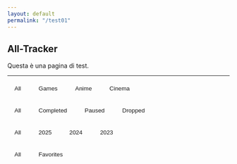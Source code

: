 ```yaml
---
layout: default
permalink: "/test01"
---
```


  <style>
    .track-grid {
      display: grid;
      grid-template-columns: repeat(auto-fit, minmax(80px, 80px));
      gap: 0.1rem 0.3rem;
      justify-content: space-between;
    }

    .trackcard {
      overflow: hidden;
      display: flex;
      flex-direction: column;
      text-align: center;
    transition: transform 0.2s ease;
}

.trackcard:hover {
  transform: scale(1.1); /* ingrandisce leggermente */
  z-index: 1; /* opzionale: porta la card in primo piano */
  opacity: 0.25;
}
    .trackcard-image {
      width: 100%;
      border: 2px solid var(--color-background-secondary);
      border-radius: 5px;
      object-fit: cover;
      aspect-ratio: 0.75;
    }
    .trackcard-image.favorite {
    border-color: var(--color-highlight);
    }
    .card-content {
        font-size: calc(0.7*var(--font-size));
    }
  button.disabled {
  opacity: 0.4;
}
    button:disabled {
  opacity: 0.4;
}

  .card-content.favorite {
        color: var(--color-highlight);
    }
    .track-filters {
      /* justify-content: center; */
      display: flex;
      gap: 0.5rem;
      margin-bottom: 1.5rem;
      flex-wrap: wrap;
      font-size: calc(0.7*var(--font-size));
    }
    .track-filters button {
      padding: 0.4rem 1rem 0.3rem;
      background-color: var(--color-background);
      border: 1px solid var(--color-tertiary);
      border-radius: 8px;
      color: var(--color-secondary);
      cursor: pointer;
      transition: background 0.3s;
    }
    .track-filters button.active,
    .track-filters button:hover {
      background-color: var(--color-background-secondary);
      color: var(--color-secondary);
    }
  </style>

## All-Tracker

Questa è una pagina di test. 

---

<div class="track-filters">
  <button class="track-type-btn active" data-type="All">All</button>
  <button class="track-type-btn" data-type="Game">Games</button>
  <button class="track-type-btn" data-type="Anime">Anime</button>
  <button class="track-type-btn" data-type="Cinema">Cinema</button>
</div>

<div class="track-filters">
  <button class="track-status-btn active" data-status="All">All</button>
  <button class="track-status-btn" data-status="Completed">Completed</button>
  <button class="track-status-btn" data-status="Paused">Paused</button>
  <button class="track-status-btn" data-status="Dropped">Dropped</button>
</div>

<div class="track-filters">
  <button class="track-year-btn active" data-year="All">All</button>
  <button class="track-year-btn" data-year="2025">2025</button>
  <button class="track-year-btn" data-year="2024">2024</button>
  <button class="track-year-btn" data-year="2023">2023</button>
</div>

<div class="track-filters">
  <button class="track-fav-btn" data-fav="All">All</button>
  <button class="track-fav-btn active" data-fav="Favorites">Favorites</button>
</div>


<div class="track-grid" id="track-grid"></div>

<script>
const games = [
{ title: "Albatroz", type: "Game", last: "Feb 9", year: "2025", status: "Completed", order: "45697", banner: "https://images.igdb.com/igdb/image/upload/t_cover_big/co7ouw.jpg" },
{ title: "Animal Well", type: "Game", last: "May 11", year: "2024", status: "Completed", order: "45423", banner: "https://images.igdb.com/igdb/image/upload/t_cover_big/co4hdh.jpg" },
{ title: "Another Crab's Treasure", type: "Game", last: "May 1", year: "2024", status: "Completed", order: "45413", banner: "https://images.igdb.com/igdb/image/upload/t_cover_big/co6mrs.jpg" },
{ title: "Arcane", type: "Cinema", fav: "TRUE", last: "Jul 18", year: "2025", status: "Paused", order: "45856", banner: "https://image.tmdb.org/t/p/w300/6FMWx79iAtZx8WHtOrRj0VlM8Tp.jpg" },
{ title: "Attack on Titan Final Season Part 2", type: "Anime", fav: "FALSE", last: "Nov 5", year: "2023", status: "Completed", order: "45235", banner: "https://s4.anilist.co/file/anilistcdn/media/anime/cover/medium/bx131681-5ooUqvqNtee1.jpg" },
{ title: "Attack on Titan Final Season", type: "Anime", fav: "FALSE", last: "May 19", year: "2022", status: "Completed", order: "44700", banner: "https://s4.anilist.co/file/anilistcdn/media/anime/cover/medium/bx110277-sKUNXAsWMNFw.jpg" },
{ title: "Attack on Titan Season 2", type: "Anime", fav: "FALSE", last: "May 9", year: "2022", status: "Completed", order: "44690", banner: "https://s4.anilist.co/file/anilistcdn/media/anime/cover/medium/bx20958-HuFJyr54Mmir.jpg" },
{ title: "Attack on Titan Season 3 Part 2", type: "Anime", fav: "FALSE", last: "May 15", year: "2022", status: "Completed", order: "44696", banner: "https://s4.anilist.co/file/anilistcdn/media/anime/cover/medium/bx104578-k61nx3LPjvgd.jpg" },
{ title: "Attack on Titan Season 3", type: "Anime", fav: "FALSE", last: "May 15", year: "2022", status: "Completed", order: "44696", banner: "https://s4.anilist.co/file/anilistcdn/media/anime/cover/medium/bx99147-AiPDD8cwlCfi.jpg" },
{ title: "Attack on Titan", type: "Anime", fav: "TRUE", last: "May 4", year: "2022", status: "Completed", order: "44685", banner: "https://s4.anilist.co/file/anilistcdn/media/anime/cover/medium/bx16498-buvcRTBx4NSm.jpg" },
{ title: "Balatro", type: "Game", last: "Mar 16", year: "2024", status: "Completed", order: "45367", banner: "https://images.igdb.com/igdb/image/upload/t_cover_big/co9f4g.jpg" },
{ title: "Black Myth: Wukong", type: "Game", last: "Sep 22", year: "2024", status: "Completed", order: "45557", banner: "https://images.igdb.com/igdb/image/upload/t_cover_big/co8h3y.jpg" },
{ title: "Blasphemous", type: "Game", last: "Dec 22", year: "2024", status: "Completed", order: "45648", banner: "https://images.igdb.com/igdb/image/upload/t_cover_big/co9yoj.jpg" },
{ title: "Blue Prince", type: "Game", last: "Apr 20", year: "2025", status: "Completed", order: "45767", banner: "https://images.igdb.com/igdb/image/upload/t_cover_big/co9mzd.jpg" },
{ title: "Call of Duty: Black Ops 6", type: "Game", last: "Nov 30", year: "2024", status: "Completed", order: "45626", banner: "https://images.igdb.com/igdb/image/upload/t_cover_big/co8zis.jpg" },
{ title: "Chasing the Unseen", type: "Game", last: "Mar 23", year: "2024", status: "Completed", order: "45374", banner: "https://images.igdb.com/igdb/image/upload/t_cover_big/co6phg.jpg" },
{ title: "Clair Obscur: Expedition 33", type: "Game", last: "May 10", year: "2025", status: "Completed", order: "45787", banner: "https://images.igdb.com/igdb/image/upload/t_cover_big/co9gam.jpg" },
{ title: "Clone Drone in the Danger Zone", type: "Game", last: "Jan 19", year: "2024", status: "Completed", order: "45310", banner: "https://images.igdb.com/igdb/image/upload/t_cover_big/co6f1a.jpg" },
{ title: "CrossCode", type: "Game", last: "Jun 14", year: "2025", status: "Playing", order: "45822", banner: "https://images.igdb.com/igdb/image/upload/t_cover_big/co28wy.jpg" },
{ title: "Cyberpunk: Edgerunners", type: "Anime", fav: "TRUE", last: "Sep 29", year: "2022", status: "Completed", order: "44833", banner: "https://s4.anilist.co/file/anilistcdn/media/anime/cover/medium/bx120377-ayZPoxiWt4Li.jpg" },
{ title: "Dark Souls III", type: "Game", last: "Sep 4", year: "2024", status: "Completed", order: "45539", banner: "https://images.igdb.com/igdb/image/upload/t_cover_big/co1vcf.jpg" },
{ title: "Detroit: Become Human", type: "Game", last: "Apr 26", year: "2024", status: "Completed", order: "45408", banner: "https://images.igdb.com/igdb/image/upload/t_cover_big/co6mzf.jpg" },
{ title: "Duck Detective: The Secret Salami", type: "Game", last: "Jun 19", year: "2024", status: "Completed", order: "45462", banner: "https://images.igdb.com/igdb/image/upload/t_cover_big/co7gxl.jpg" },
{ title: "Elden Ring: Nightreign", type: "Game", last: "Jun 1", year: "2025", status: "Dropped", order: "45809", banner: "https://images.igdb.com/igdb/image/upload/t_cover_big/co95gk.jpg" },
{ title: "Elden Ring: Shadow of the Erdtree", type: "Game", last: "Jul 1", year: "2024", status: "Completed", order: "45474", banner: "https://images.igdb.com/igdb/image/upload/t_cover_big/co7sly.jpg" },
{ title: "Eldest Souls", type: "Game", last: "Aug 3", year: "2024", status: "Completed", order: "45507", banner: "https://images.igdb.com/igdb/image/upload/t_cover_big/co20yj.jpg" },
{ title: "Everything Everywhere All at Once", type: "Cinema", fav: "FALSE", last: "Jun 5", year: "2023", status: "Completed", order: "45082", banner: "https://image.tmdb.org/t/p/w300/u68AjlvlutfEIcpmbYpKcdi09ut.jpg" },
{ title: "Factorio", type: "Game", last: "Oct 25", year: "2024", status: "Paused", order: "45590", banner: "https://images.igdb.com/igdb/image/upload/t_cover_big/co1tfy.jpg" },
{ title: "Flow", type: "Cinema", fav: "FALSE", last: "Jan 19", year: "2025", status: "Completed", order: "45676", banner: "https://image.tmdb.org/t/p/w300/imKSymKBK7o73sajciEmndJoVkR.jpg" },
{ title: "Furi", type: "Game", last: "Feb 16", year: "2025", status: "Completed", order: "45704", banner: "https://images.igdb.com/igdb/image/upload/t_cover_big/co7yso.jpg" },
{ title: "Ghost of Tsushima", type: "Game", last: "Jul 14", year: "2024", status: "Paused", order: "45487", banner: "https://images.igdb.com/igdb/image/upload/t_cover_big/co2crj.jpg" },
{ title: "Grave of the Fireflies", type: "Anime", fav: "FALSE", last: "Mar 3", year: "2023", status: "Completed", order: "44988", banner: "https://s4.anilist.co/file/anilistcdn/media/anime/cover/medium/bx578-vU6XcOlb1XFU.jpg" },
{ title: "Horizon Forbidden West", type: "Game", last: "Jun 19", year: "2024", status: "Completed", order: "45462", banner: "https://images.igdb.com/igdb/image/upload/t_cover_big/co2gvu.jpg" },
{ title: "Horizon Forbidden West: Burning Shores", type: "Game", last: "Jul 6", year: "2024", status: "Completed", order: "45479", banner: "https://images.igdb.com/igdb/image/upload/t_cover_big/co6a9w.jpg" },
{ title: "Horizon Zero Dawn", type: "Game", last: "Apr 15", year: "2024", status: "Completed", order: "45397", banner: "https://images.igdb.com/igdb/image/upload/t_cover_big/co2una.jpg" },
{ title: "Horizon Zero Dawn: The Frozen Wilds", type: "Game", last: "Apr 20", year: "2024", status: "Completed", order: "45402", banner: "https://images.igdb.com/igdb/image/upload/t_cover_big/co4hjg.jpg" },
{ title: "Hyrule Warriors: Age of Calamity - Expansion Pass", type: "Game", last: "Jan 1", year: "2024", status: "Paused", order: "45292", banner: "https://images.igdb.com/igdb/image/upload/t_cover_big/coa4nb.jpg" },
{ title: "Immortals Fenyx Rising", type: "Game", last: "Jan 14", year: "2024", status: "Paused", order: "45305", banner: "https://images.igdb.com/igdb/image/upload/t_cover_big/co9kcb.jpg" },
{ title: "Inazuma Eleven: Victory Road", type: "Game", last: "May 26", year: "2024", status: "Completed", order: "45438", banner: "https://images.igdb.com/igdb/image/upload/t_cover_big/co9nsw.jpg" },
{ title: "Inception", type: "Cinema", fav: "FALSE", last: "Dec 25", year: "2024", status: "Completed", order: "45651", banner: "https://image.tmdb.org/t/p/w300/oYuLEt3zVCKq57qu2F8dT7NIa6f.jpg" },
{ title: "Interstellar", type: "Cinema", fav: "FALSE", last: "Jun 1", year: "2023", status: "Completed", order: "45078", banner: "https://image.tmdb.org/t/p/w300/gEU2QniE6E77NI6lCU6MxlNBvIx.jpg" },
{ title: "JoJo's Bizarre Adventure (TV)", type: "Anime", fav: "FALSE", last: "Apr 13", year: "2022", status: "Completed", order: "44664", banner: "https://s4.anilist.co/file/anilistcdn/media/anime/cover/medium/bx14719-VT5dRzTBSZ0w.jpg" },
{ title: "King of the Bridge", type: "Game", last: "Jan 24", year: "2025", status: "Completed", order: "45681", banner: "https://images.igdb.com/igdb/image/upload/t_cover_big/co82oy.jpg" },
{ title: "Lycoris Recoil", type: "Anime", fav: "FALSE", last: "Jan 17", year: "2024", status: "Paused", order: "45308", banner: "https://s4.anilist.co/file/anilistcdn/media/anime/cover/medium/bx143270-rfkyiYXhek5w.jpg" },
{ title: "Metaphor: ReFantazio", type: "Game", last: "Feb 2", year: "2025", status: "Completed", order: "45690", banner: "https://images.igdb.com/igdb/image/upload/t_cover_big/co8d9t.jpg" },
{ title: "Microsoft Flight Simulator 2024", type: "Game", last: "Nov 23", year: "2024", status: "Dropped", order: "45619", banner: "https://images.igdb.com/igdb/image/upload/t_cover_big/co91qm.jpg" },
{ title: "MotoGP 24", type: "Game", last: "May 4", year: "2024", status: "Completed", order: "45416", banner: "https://images.igdb.com/igdb/image/upload/t_cover_big/co80e3.jpg" },
{ title: "Mouthwashing", type: "Game", last: "Nov 17", year: "2024", status: "Completed", order: "45613", banner: "https://images.igdb.com/igdb/image/upload/t_cover_big/co70oi.jpg" },
{ title: "New Star GP", type: "Game", last: "Mar 9", year: "2024", status: "Completed", order: "45360", banner: "https://images.igdb.com/igdb/image/upload/t_cover_big/co6uv4.jpg" },
{ title: "NieR:Automata Ver1.1a", type: "Anime", fav: "FALSE", last: "Jan 8", year: "2023", status: "Paused", order: "44934", banner: "https://s4.anilist.co/file/anilistcdn/media/anime/cover/medium/bx145665-Qs53Mta5ngqs.jpg" },
{ title: "Nine Sols", type: "Game", last: "Oct 28", year: "2024", status: "Completed", order: "45593", banner: "https://images.igdb.com/igdb/image/upload/t_cover_big/co4l2s.jpg" },
{ title: "Pacific Drive", type: "Game", last: "Mar 3", year: "2024", status: "Completed", order: "45354", banner: "https://images.igdb.com/igdb/image/upload/t_cover_big/co7t2e.jpg" },
{ title: "Paper Mario: The Thousand-Year Door", type: "Game", last: "Jun 6", year: "2024", status: "Completed", order: "45449", banner: "https://images.igdb.com/igdb/image/upload/t_cover_big/co83vd.jpg" },
{ title: "Parasite", type: "Cinema", fav: "FALSE", last: "Jun 6", year: "2023", status: "Completed", order: "45083", banner: "https://image.tmdb.org/t/p/w300/7IiTTgloJzvGI1TAYymCfbfl3vT.jpg" },
{ title: "Perfect Days", type: "Cinema", fav: "FALSE", last: "Jan 13", year: "2025", status: "Completed", order: "45670", banner: "https://image.tmdb.org/t/p/w300/tvUHVSTJV9ITON3oyHaWp7oaAc8.jpg" },
{ title: "Persona 3 Reload", type: "Game", last: "Feb 2", year: "2024", status: "Dropped", order: "45324", banner: "https://images.igdb.com/igdb/image/upload/t_cover_big/co6z12.jpg" },
{ title: "Princess Mononoke", type: "Anime", fav: "FALSE", last: "Nov 17", year: "2021", status: "Completed", order: "44517", banner: "https://s4.anilist.co/file/anilistcdn/media/anime/cover/medium/bx164-ySuGzCWVw2cL.jpg" },
{ title: "Professor Layton and the Last Specter", type: "Game", last: "Mar 13", year: "2024", status: "Completed", order: "45364", banner: "https://images.igdb.com/igdb/image/upload/t_cover_big/co1wtl.jpg" },
{ title: "Pulp Fiction", type: "Cinema", fav: "FALSE", last: "Dec 25", year: "2024", status: "Completed", order: "45651", banner: "https://image.tmdb.org/t/p/w300/vQWk5YBFWF4bZaofAbv0tShwBvQ.jpg" },
{ title: "Puss in Boots: The Last Wish", type: "Cinema", fav: "FALSE", last: "Feb 4", year: "2023", status: "Completed", order: "44961", banner: "https://image.tmdb.org/t/p/w300/aV1KGO9X3S4kzqEptVDAvGjccql.jpg" },
{ title: "Rain World", type: "Game", last: "Jan 9", year: "2024", status: "Paused", order: "45300", banner: "https://images.igdb.com/igdb/image/upload/t_cover_big/co24pm.jpg" },
{ title: "Rematch", type: "Game", last: "Jun 19", year: "2025", status: "Completed", order: "45827", banner: "https://images.igdb.com/igdb/image/upload/t_cover_big/co95fx.jpg" },
{ title: "Saving Private Ryan", type: "Cinema", fav: "FALSE", last: "May 27", year: "2024", status: "Completed", order: "45439", banner: "https://image.tmdb.org/t/p/w300/uqx37cS8cpHg8U35f9U5IBlrCV3.jpg" },
{ title: "Senua's Saga: Hellblade II", type: "Game", last: "May 24", year: "2024", status: "Completed", order: "45436", banner: "https://images.igdb.com/igdb/image/upload/t_cover_big/co81i4.jpg" },
{ title: "SHAMAN KING (2021)", type: "Anime", fav: "FALSE", last: "Jan 10", year: "2024", status: "Completed", order: "45301", banner: "https://s4.anilist.co/file/anilistcdn/media/anime/cover/medium/bx119675-ziQ6Lb80zEx4.png" },
{ title: "SHAMAN KING FLOWERS", type: "Anime", fav: "FALSE", last: "Apr 2", year: "2024", status: "Completed", order: "45384", banner: "https://s4.anilist.co/file/anilistcdn/media/anime/cover/medium/b147850-USIKDjVK7xTn.jpg" },
{ title: "Shutter Island", type: "Cinema", fav: "FALSE", last: "Jul 24", year: "2024", status: "Completed", order: "45497", banner: "https://image.tmdb.org/t/p/w300/nrmXQ0zcZUL8jFLrakWc90IR8z9.jpg" },
{ title: "Silent Hill 2", type: "Game", last: "Nov 16", year: "2024", status: "Completed", order: "45612", banner: "https://images.igdb.com/igdb/image/upload/t_cover_big/co5l7s.jpg" },
{ title: "Split Fiction", type: "Game", last: "Mar 17", year: "2025", status: "Completed", order: "45733", banner: "https://images.igdb.com/igdb/image/upload/t_cover_big/co95gf.jpg" },
{ title: "SPY x FAMILY", type: "Anime", fav: "FALSE", last: "Apr 30", year: "2022", status: "Dropped", order: "44681", banner: "https://s4.anilist.co/file/anilistcdn/media/anime/cover/medium/bx140960-Kb6R5nYQfjmP.jpg" },
{ title: "Squid Game", type: "Cinema", fav: "FALSE", last: "Feb 20", year: "2025", status: "Completed", order: "45708", banner: "https://image.tmdb.org/t/p/w300/sXZhtWLo3fecavpDuOyJiayjt32.jpg" },
{ title: "Squid Game", type: "Cinema", fav: "FALSE", last: "Jan 24", year: "2025", status: "Completed", order: "45681", banner: "https://image.tmdb.org/t/p/w300/jlbrV1Kl4Y8pWXu12SppebRs7On.jpg" },
{ title: "Squid Game", type: "Cinema", fav: "FALSE", last: "Jun 29", year: "2025", status: "Completed", order: "45837", banner: "https://image.tmdb.org/t/p/w300/6VZsJ37aJDvf45PLJk7Z0UVhzxt.jpg" },
{ title: "The Boy and the Heron", type: "Anime", fav: "FALSE", last: "Jan 2", year: "2024", status: "Completed", order: "45293", banner: "https://s4.anilist.co/file/anilistcdn/media/anime/cover/medium/bx109979-BRHXpBkCw4oc.jpg" },
{ title: "The Forgotten City", type: "Game", last: "Apr 22", year: "2025", status: "Completed", order: "45769", banner: "https://images.igdb.com/igdb/image/upload/t_cover_big/co3muu.jpg" },
{ title: "The Hateful Eight", type: "Cinema", fav: "FALSE", last: "Dec 25", year: "2024", status: "Completed", order: "45651", banner: "https://image.tmdb.org/t/p/w300/jIywvdPjia2t3eKYbjVTcwBQlG8.jpg" },
{ title: "The Last of Us Part II", type: "Game", last: "Apr 14", year: "2025", status: "Completed", order: "45761", banner: "https://images.igdb.com/igdb/image/upload/t_cover_big/co5ziw.jpg" },
{ title: "The Legend of Zelda: Echoes of Wisdom", type: "Game", last: "Oct 5", year: "2024", status: "Completed", order: "45570", banner: "https://images.igdb.com/igdb/image/upload/t_cover_big/co8d9b.jpg" },
{ title: "The Legend of Zelda: Link's Awakening", type: "Game", last: "Aug 11", year: "2024", status: "Completed", order: "45515", banner: "https://images.igdb.com/igdb/image/upload/t_cover_big/co1qve.jpg" },
{ title: "The Midnight Walk", type: "Game", last: "May 17", year: "2025", status: "Completed", order: "45794", banner: "https://images.igdb.com/igdb/image/upload/t_cover_big/co8ur3.jpg" },
{ title: "The Platform", type: "Cinema", fav: "FALSE", last: "May 31", year: "2023", status: "Completed", order: "45077", banner: "https://image.tmdb.org/t/p/w300/iXvQnzy6JCAx1PiQEKXuTY04ZHl.jpg" },
{ title: "The Super Mario Bros. Movie", type: "Cinema", fav: "FALSE", last: "Apr 27", year: "2023", status: "Completed", order: "45043", banner: "https://image.tmdb.org/t/p/w300/qNBAXBIQlnOThrVvA6mA2B5ggV6.jpg" },
{ title: "The Talos Principle", type: "Game", last: "Feb 22", year: "2024", status: "Completed", order: "45344", banner: "https://images.igdb.com/igdb/image/upload/t_cover_big/co1rb5.jpg" },
{ title: "The Truman Show", type: "Cinema", fav: "FALSE", last: "May 27", year: "2024", status: "Completed", order: "45439", banner: "https://image.tmdb.org/t/p/w300/vuza0WqY239yBXOadKlGwJsZJFE.jpg" },
{ title: "The Wild Robot", type: "Cinema", fav: "FALSE", last: "Jan 19", year: "2025", status: "Completed", order: "45676", banner: "https://image.tmdb.org/t/p/w300/wTnV3PCVW5O92JMrFvvrRcV39RU.jpg" },
{ title: "Vinland Saga Season 2", type: "Anime", fav: "FALSE", last: "Jan 16", year: "2024", status: "Completed", order: "45307", banner: "https://s4.anilist.co/file/anilistcdn/media/anime/cover/medium/bx136430-gsBsJjA7hGh9.jpg" },
{ title: "Vinland Saga", type: "Anime", fav: "TRUE", last: "Jan 21", year: "2023", status: "Completed", order: "44947", banner: "https://s4.anilist.co/file/anilistcdn/media/anime/cover/medium/bx101348-2fhDFPCuMNiz.jpg" },
{ title: "Violet Evergarden", type: "Anime", fav: "TRUE", last: "Feb 16", year: "2023", status: "Completed", order: "44973", banner: "https://s4.anilist.co/file/anilistcdn/media/anime/cover/medium/bx21827-ubzq619ZA2E9.png" },
{ title: "Voices of the Void", type: "Game", last: "Jan 29", year: "2024", status: "Paused", order: "45320", banner: "https://images.igdb.com/igdb/image/upload/t_cover_big/co8uks.jpg" },
{ title: "Weathering With You", type: "Anime", fav: "FALSE", last: "Oct 19", year: "2022", status: "Completed", order: "44853", banner: "https://s4.anilist.co/file/anilistcdn/media/anime/cover/medium/bx106286-5COcpd0J9VbL.png" },
{ title: "Wild Hearts", type: "Game", last: "Apr 2", year: "2024", status: "Completed", order: "45384", banner: "https://images.igdb.com/igdb/image/upload/t_cover_big/co66d3.jpg" },
{ title: "Xenoblade Chronicles X", type: "Game", last: "Mar 20", year: "2025", status: "Paused", order: "45736", banner: "https://images.igdb.com/igdb/image/upload/t_cover_big/co1nwh.jpg" },
];

const grid = document.getElementById("track-grid");
const statusButtons = document.querySelectorAll(".track-status-btn");
const yearButtons = document.querySelectorAll(".track-year-btn");
const typeButtons = document.querySelectorAll(".track-type-btn");
const favButtons = document.querySelectorAll(".track-fav-btn");

let currentStatus = "All";
let currentYear = "All";
let currentType = "All";
let currentFav = "Favorites";

function updateButtonStates() {
  const filteredGames = games.filter(game =>
    (currentStatus === "All" || game.status === currentStatus) &&
    (currentYear === "All" || game.year === currentYear) &&
    (currentType === "All" || game.type === currentType) &&
    (currentFav === "All" || (currentFav === "Favorites" && game.fav === "TRUE"))
  );

  function toggleButtons(buttons, key, valueMapper) {
    const valuesInFiltered = new Set(filteredGames.map(game => valueMapper(game)));

    buttons.forEach(button => {
      const value = button.dataset[key];

      const alwaysActive = (key === "fav")
        ? (value === "All" || value === "Favorites")
        : value === "All";

      if (alwaysActive) {
        button.removeAttribute("disabled");
        button.style.opacity = "1";
        button.style.pointerEvents = "auto";
      } else {
        const isAvailable = valuesInFiltered.has(value);
        if (isAvailable) {
          button.removeAttribute("disabled");
          button.style.opacity = "1";
          button.style.pointerEvents = "auto";
        } else {
          button.setAttribute("disabled", "true");
          button.style.opacity = "0.4";
          button.style.pointerEvents = "none";
        }
      }
    });
  }

  toggleButtons(statusButtons, "status", g => g.status);
  toggleButtons(yearButtons, "year", g => g.year);
  toggleButtons(typeButtons, "type", g => g.type);
  toggleButtons(favButtons, "fav", g => (g.fav === "TRUE" ? "Favorites" : "All"));
}

function renderCards() {
  console.log("Filters:", currentStatus, currentYear, currentType, currentFav);
  console.log("Games count before filter:", games.length);

  grid.innerHTML = '';
  const filtered = games
    .filter(game =>
      (currentStatus === "All" || game.status === currentStatus) &&
      (currentYear === "All" || game.year === currentYear) &&
      (currentType === "All" || game.type === currentType) &&
      (currentFav === "All" || game.fav === "TRUE")
    )
    .sort((a, b) => parseInt(b.order) - parseInt(a.order));

  console.log("Filtered games count:", filtered.length);

  if (filtered.length === 0) {
    grid.innerHTML = '<div style="padding:1rem; color:#999;">No items match the filters.</div>';
  }

  filtered.forEach(g => {
    const card = document.createElement('div');
    card.className = 'trackcard';
    card.innerHTML = `
      <img class="trackcard-image${g.fav === "TRUE" ? ' favorite' : ''}" src="${g.banner}" alt="${g.title}">
      <div class="card-content">${g.last}, ${g.year}</div>`;
    grid.appendChild(card);
  });

  updateButtonStates();
}

// I tuoi event listener restano come li hai scritti, ma assicurati che dataset siano giusti:
statusButtons.forEach(button => {
  button.addEventListener('click', () => {
    statusButtons.forEach(b => b.classList.remove('active'));
    button.classList.add('active');
    currentStatus = button.dataset.status;
    renderCards();
  });
});

yearButtons.forEach(button => {
  button.addEventListener('click', () => {
    yearButtons.forEach(b => b.classList.remove('active'));
    button.classList.add('active');
    currentYear = button.dataset.year;
    renderCards();
  });
});

typeButtons.forEach(button => {
  button.addEventListener('click', () => {
    typeButtons.forEach(b => b.classList.remove('active'));
    button.classList.add('active');
    currentType = button.dataset.type;
    renderCards();
  });
});

favButtons.forEach(button => {
  button.addEventListener("click", () => {
    favButtons.forEach(btn => btn.classList.remove("active"));
    button.classList.add("active");
    currentFav = button.dataset.fav;
    renderCards();
  });
});

renderCards();
